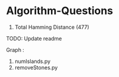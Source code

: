 # Algorithm-Questions



1. Total Hamming Distance (477)


TODO: Update readme


Graph : 
1. numIslands.py
2. removeStones.py

